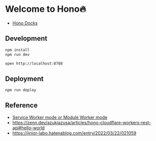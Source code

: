 # Welcome to Hono🔥
- [Hono Docks](https://hono.dev/)

## Development
```bash
npm install
npm run dev
```

```bash
open http://localhost:8788
```

## Deployment
```bash
npm run deploy
```

## Reference
- [Service Worker mode or Module Worker mode
](https://hono.dev/getting-started/cloudflare-workers#service-worker-mode-or-module-worker-mode)
- https://zenn.dev/azukiazusa/articles/hono-cloudflare-workers-rest-api#hello-world
- https://jinjor-labo.hatenablog.com/entry/2022/03/22/021059
